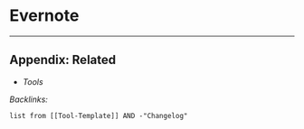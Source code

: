 # Evernote

---

## Appendix: Related

* *Tools*

*Backlinks:*

````dataview
list from [[Tool-Template]] AND -"Changelog"
````
